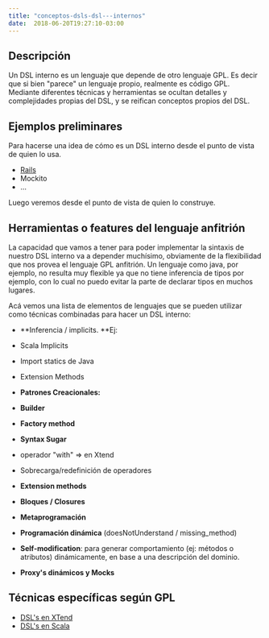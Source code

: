 ```yaml
---
title: "conceptos-dsls-dsl---internos"
date:  2018-06-20T19:27:10-03:00
---
```



## Descripción

Un DSL interno es un lenguaje que depende de otro lenguaje GPL. Es decir que si bien "parece" un lenguaje propio, realmente es código GPL.
Mediante diferentes técnicas y herramientas se ocultan detalles y complejidades propias del DSL, y se reifican conceptos propios del DSL.
## Ejemplos preliminares

Para hacerse una idea de cómo es un DSL interno desde el punto de vista de quien lo usa.

* [Rails](../conceptos-dsls-domainspecificlanguage-dsl---rails)
* Mockito
* ...

Luego veremos desde el punto de vista de quien lo construye.
## Herramientas o features del lenguaje anfitrión

La capacidad que vamos a tener para poder implementar la sintaxis de nuestro DSL interno va a depender muchísimo, obviamente de la flexibilidad que nos provea el lenguaje GPL anfitrión.
Un lenguaje como java, por ejemplo, no resulta muy flexible ya que no tiene inferencia de tipos por ejemplo, con lo cual no puedo evitar la parte de declarar tipos en muchos lugares.


Acá vemos una lista de elementos de lenguajes que se pueden utilizar como técnicas combinadas para hacer un DSL interno:

* **Inferencia / implicits. **Ej:

 * Scala Implicits
 * Import statics de Java
 * Extension Methods
* **Patrones Creacionales:**


 * **Builder**

 * **Factory method**

* **Syntax Sugar**


 * operador "with" => en Xtend
 * Sobrecarga/redefinición de operadores
* **Extension methods**

* **Bloques / Closures**

* **Metaprogramación**


 * **Programación dinámica** (doesNotUnderstand  / missing_method)
 * **Self-modification**: para generar comportamiento (ej: métodos o atributos) dinámicamente, en base a una descripción del dominio.
 * **Proxy's dinámicos y Mocks**



## Técnicas específicas según GPL


* [DSL's en XTend](../conceptos-dsls-dsl---internos-dsls-internos-en-xtend)
* [DSL's en Scala](../conceptos-dsls-dsl---internos-dsls-en-scala)